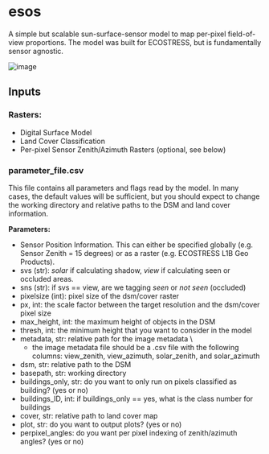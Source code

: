 # esos
A simple but scalable sun-surface-sensor model to map per-pixel field-of-view proportions. The model was built for ECOSTRESS, but is fundamentally sensor agnostic.

![image]("./example_data/explanatoryplot.png")

## Inputs

### Rasters:
- Digital Surface Model
- Land Cover Classification 
- Per-pixel Sensor Zenith/Azimuth Rasters (optional, see below)

### parameter_file.csv

This file contains all parameters and flags read by the model. In many cases, the default values will be sufficient, but you should expect to change the working directory and relative paths to the DSM and land cover information. 

**Parameters:**

- Sensor Position Information. This can either be specified globally (e.g. Sensor Zenith = 15 degrees) or as a raster (e.g. ECOSTRESS L1B Geo Products). 
- svs (str): *solar* if calculating shadow, *view* if calculating seen or occluded areas.
- sns (str): if svs == view, are we tagging *seen* or *not seen* (occluded)
- pixelsize (int): pixel size of the dsm/cover raster
- px, int: the scale factor between the target resolution and the dsm/cover pixel size
- max_height, int: the maximum height of objects in the DSM
- thresh, int: the minimum height that you want to consider in the model 
- metadata, str: relative path for the image metadata \
     - the image metadata file should be a .csv file with the following columns: view_zenith, view_azimuth, solar_zenith, and solar_azimuth
- dsm, str: relative path to the DSM
- basepath, str: working directory
- buildings_only, str: do you want to only run on pixels classified as building? (yes or no)
- buildings_ID, int: if buildings_only == yes, what is the class number for buildings
- cover, str: relative path to land cover map
- plot, str: do you want to output plots? (yes or no)
- perpixel_angles: do you want per pixel indexing of zenith/azimuth angles? (yes or no)
